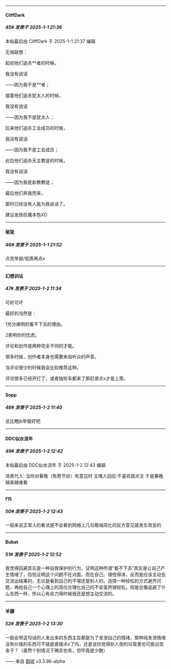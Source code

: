 ﻿
*****

####  CliffDark  
##### 45#       发表于 2025-1-1 21:36

 本帖最后由 CliffDark 于 2025-1-1 21:37 编辑 

无端联想：

起初他们追杀**者的时候，

我没有说话

——因为我不是**者；

接着他们追杀犹太人的时候，

我没有说话

——因为我不是犹太人；

后来他们追杀工会成员的时候，

我没有说话

——因为我不是工会成员；

此后他们追杀天主教徒的时候，

我没有说话

——因为我是新教教徒；

最后他们奔我而来，

那时已经没有人能为我说话了。

建议发扬巨魔本色XD


*****

####  枢梁  
##### 46#       发表于 2025-1-1 21:52

点完举报/低质再点x


*****

####  幻想训诂  
##### 47#       发表于 2025-1-2 11:34

可好可坏

最好的当然是：

1充分阐明的看不下去的理由。

2表明你的忧虑。

评论和创作是两种完全不同的才能。

很多时候，创作者本身也需要来自听众的声音。

当评论很少的时候我会比较推荐这种。

评论很多已经开打了，或者独轮车都来了那赶紧点x才是上策。


*****

####  Sopp  
##### 48#       发表于 2025-1-2 11:40

总比瞎jb举报好吧


*****

####  DDC似水流年  
##### 49#       发表于 2025-1-2 12:42

 本帖最后由 DDC似水流年 于 2025-1-2 12:43 编辑 

场景代入:
当你对春晚（免费节目）有意见时
主理人回应:不喜欢就点叉 
于是春晚越来越难看

*****

####  f15  
##### 50#       发表于 2025-1-2 12:43

一般来说正常人的看法是不会看到网络上几句极端简化的反方意见就发生改变的


*****

####  Bubat  
##### 51#       发表于 2025-1-2 12:52

我觉得回避其实是一种自我保护的行为，证明这种所谓“看不下去”其实是让自己产生情绪了，恰恰证明这个问题不在对面，而在自己。理性得讲，反而是应该主动去交流出结果的，无论是看到自己的不堪还是别人的。选择一种轻松的方式避开问题，再给自己一个心理上的高位合理化自己的不安虽然很轻松，但是总像逃避了什么东西一样，所以心有余力得时候我还是想主动交流的。


*****

####  羊寢  
##### 52#       发表于 2025-1-2 13:30

一般会带这句话的人发出来的东西主旨都是为了发泄自己的情绪，那种纯发泄情绪没有价值的东西可不就是直接点x了吗，还是说你觉得别人倒的垃圾里也可能出现金子？（虽然个别情况下确实也有，但毕竟是少数）

—— 来自 [鹅球](https://www.pgyer.com/xfPejhuq) v3.3.96-alpha


